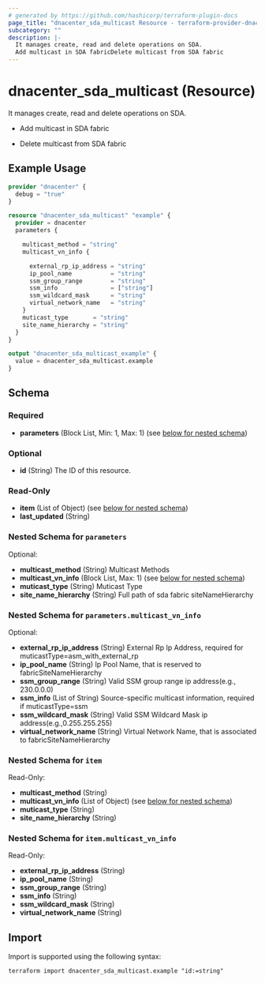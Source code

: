 ```yaml
---
# generated by https://github.com/hashicorp/terraform-plugin-docs
page_title: "dnacenter_sda_multicast Resource - terraform-provider-dnacenter"
subcategory: ""
description: |-
  It manages create, read and delete operations on SDA.
  Add multicast in SDA fabricDelete multicast from SDA fabric
---
```


# dnacenter_sda_multicast (Resource)

It manages create, read and delete operations on SDA.

- Add multicast in SDA fabric

- Delete multicast from SDA fabric

## Example Usage

```terraform
provider "dnacenter" {
  debug = "true"
}

resource "dnacenter_sda_multicast" "example" {
  provider = dnacenter
  parameters {

    multicast_method = "string"
    multicast_vn_info {

      external_rp_ip_address = "string"
      ip_pool_name           = "string"
      ssm_group_range        = "string"
      ssm_info               = ["string"]
      ssm_wildcard_mask      = "string"
      virtual_network_name   = "string"
    }
    muticast_type       = "string"
    site_name_hierarchy = "string"
  }
}

output "dnacenter_sda_multicast_example" {
  value = dnacenter_sda_multicast.example
}
```

<!-- schema generated by tfplugindocs -->
## Schema

### Required

- **parameters** (Block List, Min: 1, Max: 1) (see [below for nested schema](#nestedblock--parameters))

### Optional

- **id** (String) The ID of this resource.

### Read-Only

- **item** (List of Object) (see [below for nested schema](#nestedatt--item))
- **last_updated** (String)

<a id="nestedblock--parameters"></a>
### Nested Schema for `parameters`

Optional:

- **multicast_method** (String) Multicast Methods
- **multicast_vn_info** (Block List, Max: 1) (see [below for nested schema](#nestedblock--parameters--multicast_vn_info))
- **muticast_type** (String) Muticast Type
- **site_name_hierarchy** (String) Full path of sda fabric siteNameHierarchy

<a id="nestedblock--parameters--multicast_vn_info"></a>
### Nested Schema for `parameters.multicast_vn_info`

Optional:

- **external_rp_ip_address** (String) External Rp Ip Address, required for muticastType=asm_with_external_rp
- **ip_pool_name** (String) Ip Pool Name, that is reserved to fabricSiteNameHierarchy
- **ssm_group_range** (String) Valid SSM group range ip address(e.g., 230.0.0.0)
- **ssm_info** (List of String) Source-specific multicast information, required if muticastType=ssm
- **ssm_wildcard_mask** (String) Valid SSM Wildcard Mask ip address(e.g.,0.255.255.255)
- **virtual_network_name** (String) Virtual Network Name, that is associated to fabricSiteNameHierarchy



<a id="nestedatt--item"></a>
### Nested Schema for `item`

Read-Only:

- **multicast_method** (String)
- **multicast_vn_info** (List of Object) (see [below for nested schema](#nestedobjatt--item--multicast_vn_info))
- **muticast_type** (String)
- **site_name_hierarchy** (String)

<a id="nestedobjatt--item--multicast_vn_info"></a>
### Nested Schema for `item.multicast_vn_info`

Read-Only:

- **external_rp_ip_address** (String)
- **ip_pool_name** (String)
- **ssm_group_range** (String)
- **ssm_info** (String)
- **ssm_wildcard_mask** (String)
- **virtual_network_name** (String)

## Import

Import is supported using the following syntax:

```shell
terraform import dnacenter_sda_multicast.example "id:=string"
```
